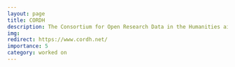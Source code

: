 ```yaml
---
layout: page
title: CORDH
description: The Consortium for Open Research Data in the Humanities aim to harmonize data standards and infrastructures to facilitate interoperability and the cross-pollination of research data.
img: 
redirect: https://www.cordh.net/
importance: 5
category: worked on
---
```


